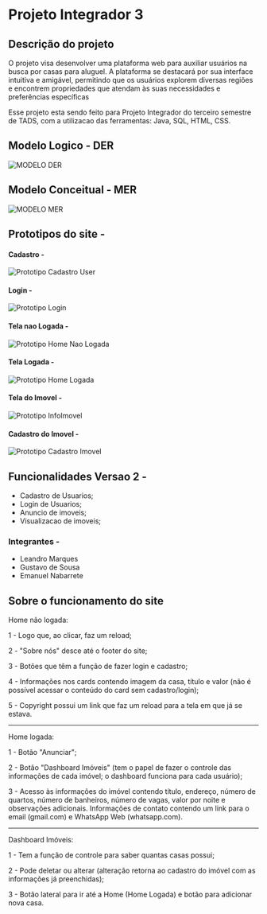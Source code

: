 # Projeto Integrador 3



## Descrição do projeto 
O projeto visa desenvolver uma plataforma web para auxiliar usuários na busca por casas para aluguel. 
A plataforma se destacará por sua interface intuitiva e amigável, permitindo que os usuários
explorem diversas regiões e encontrem propriedades que atendam às suas necessidades e preferências específicas

Esse projeto esta sendo feito para Projeto Integrador do terceiro semestre de TADS, com a utilizacao das ferramentas: Java, SQL, HTML, CSS.


## Modelo Logico - DER

![MODELO DER](https://github.com/Emanuelnabarrete/aluguel-de-imoveis/assets/157494127/54c51cb2-2ed1-4d69-8193-91ec81d6c06a)



## Modelo Conceitual - MER

![MODELO MER](https://github.com/Emanuelnabarrete/aluguel-de-imoveis/assets/157494127/466abd63-2bc4-47cf-863c-3993b6380bc3)



## Prototipos do site - 

#### Cadastro - 

![Prototipo Cadastro User](https://github.com/Emanuelnabarrete/aluguel-de-imoveis/assets/157494127/0f0eeefc-5237-4434-91c6-0a1016b7f1c9)


#### Login - 

![Prototipo Login](https://github.com/Emanuelnabarrete/aluguel-de-imoveis/assets/157494127/2fb37159-ec00-4b48-858a-0c617f44b9d8)


#### Tela nao Logada - 

![Prototipo Home Nao Logada](https://github.com/Emanuelnabarrete/aluguel-de-imoveis/assets/157494127/b7bdc62b-b915-439d-8817-06a1189775d4)


#### Tela Logada - 

![Prototipo Home Logada](https://github.com/Emanuelnabarrete/aluguel-de-imoveis/assets/157494127/3f25fa73-3dd6-4a21-8929-fd691cbcf53d)


#### Tela do Imovel - 

![Prototipo InfoImovel](https://github.com/Emanuelnabarrete/aluguel-de-imoveis/assets/157494127/081a42e1-497d-4531-8581-3f4940dabfdd)


#### Cadastro do Imovel - 

![Prototipo Cadastro Imovel](https://github.com/Emanuelnabarrete/aluguel-de-imoveis/assets/157494127/ff341216-afe7-466b-b479-f89c9007f44a)


















## Funcionalidades Versao 2 -

- Cadastro de Usuarios;
- Login de Usuarios;
- Anuncio de imoveis;
- Visualizacao de imoveis;

### Integrantes -
- Leandro Marques
- Gustavo de Sousa
- Emanuel Nabarrete

## Sobre o funcionamento do site

Home não logada:

1 - Logo que, ao clicar, faz um reload;

2 - "Sobre nós" desce até o footer do site;

3 - Botões que têm a função de fazer login e cadastro;

4 - Informações nos cards contendo imagem da casa, título e valor (não é possível acessar o conteúdo do card sem cadastro/login);

5 - Copyright possui um link que faz um reload para a tela em que já se estava.

------------------------------------------------------------------------------------------------------

Home logada:

1 - Botão "Anunciar";

2 - Botão "Dashboard Imóveis" (tem o papel de fazer o controle das informações de cada imóvel; o dashboard funciona para cada usuário);

3 - Acesso às informações do imóvel contendo título, endereço, número de quartos, número de banheiros, número de vagas, valor por noite e observações adicionais. Informações de contato contendo um link para o email (gmail.com) e WhatsApp Web (whatsapp.com).

------------------------------------------------------------------------------------------------------
Dashboard Imóveis:

1 - Tem a função de controle para saber quantas casas possui;

2 - Pode deletar ou alterar (alteração retorna ao cadastro do imóvel com as informações já preenchidas);

3 - Botão lateral para ir até a Home (Home Logada) e botão para adicionar nova casa.





